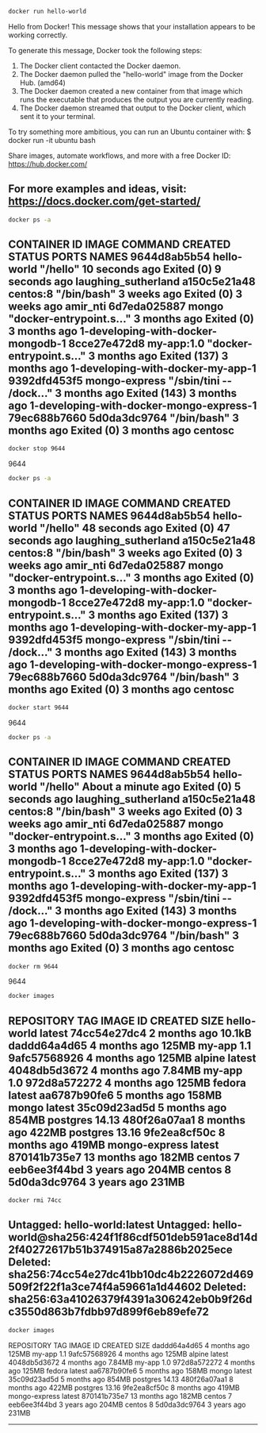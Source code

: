 ```bash
docker run hello-world
```
Hello from Docker!
This message shows that your installation appears to be working correctly.

To generate this message, Docker took the following steps:
 1. The Docker client contacted the Docker daemon.
 2. The Docker daemon pulled the "hello-world" image from the Docker Hub.
    (amd64)
 3. The Docker daemon created a new container from that image which runs the
    executable that produces the output you are currently reading.
 4. The Docker daemon streamed that output to the Docker client, which sent it
    to your terminal.

To try something more ambitious, you can run an Ubuntu container with:
 $ docker run -it ubuntu bash

Share images, automate workflows, and more with a free Docker ID:
 https://hub.docker.com/

For more examples and ideas, visit:
 https://docs.docker.com/get-started/
---

```bash
docker ps -a
```

CONTAINER ID   IMAGE           COMMAND                  CREATED          STATUS                      PORTS     NAMES
9644d8ab5b54   hello-world     "/hello"                 10 seconds ago   Exited (0) 9 seconds ago              laughing_sutherland
a150c5e21a48   centos:8        "/bin/bash"              3 weeks ago      Exited (0) 3 weeks ago                amir_nti
6d7eda025887   mongo           "docker-entrypoint.s…"   3 months ago     Exited (0) 3 months ago               1-developing-with-docker-mongodb-1
8cce27e472d8   my-app:1.0      "docker-entrypoint.s…"   3 months ago     Exited (137) 3 months ago             1-developing-with-docker-my-app-1
9392dfd453f5   mongo-express   "/sbin/tini -- /dock…"   3 months ago     Exited (143) 3 months ago             1-developing-with-docker-mongo-express-1
79ec688b7660   5d0da3dc9764    "/bin/bash"              3 months ago     Exited (0) 3 months ago               centosc
---

```bash
docker stop 9644
```
9644

```bash
docker ps -a
```
CONTAINER ID   IMAGE           COMMAND                  CREATED          STATUS                      PORTS     NAMES
9644d8ab5b54   hello-world     "/hello"                 48 seconds ago   Exited (0) 47 seconds ago             laughing_sutherland
a150c5e21a48   centos:8        "/bin/bash"              3 weeks ago      Exited (0) 3 weeks ago                amir_nti
6d7eda025887   mongo           "docker-entrypoint.s…"   3 months ago     Exited (0) 3 months ago               1-developing-with-docker-mongodb-1
8cce27e472d8   my-app:1.0      "docker-entrypoint.s…"   3 months ago     Exited (137) 3 months ago             1-developing-with-docker-my-app-1
9392dfd453f5   mongo-express   "/sbin/tini -- /dock…"   3 months ago     Exited (143) 3 months ago             1-developing-with-docker-mongo-express-1
79ec688b7660   5d0da3dc9764    "/bin/bash"              3 months ago     Exited (0) 3 months ago               centosc
---
```bash
docker start 9644
```
9644

```bash
docker ps -a
```
CONTAINER ID   IMAGE           COMMAND                  CREATED              STATUS                      PORTS     NAMES
9644d8ab5b54   hello-world     "/hello"                 About a minute ago   Exited (0) 5 seconds ago              laughing_sutherland
a150c5e21a48   centos:8        "/bin/bash"              3 weeks ago          Exited (0) 3 weeks ago                amir_nti
6d7eda025887   mongo           "docker-entrypoint.s…"   3 months ago         Exited (0) 3 months ago               1-developing-with-docker-mongodb-1
8cce27e472d8   my-app:1.0      "docker-entrypoint.s…"   3 months ago         Exited (137) 3 months ago             1-developing-with-docker-my-app-1
9392dfd453f5   mongo-express   "/sbin/tini -- /dock…"   3 months ago         Exited (143) 3 months ago             1-developing-with-docker-mongo-express-1
79ec688b7660   5d0da3dc9764    "/bin/bash"              3 months ago         Exited (0) 3 months ago               centosc
---

```bash
docker rm 9644
```
9644

```bash
docker images
```
REPOSITORY                                            TAG       IMAGE ID       CREATED         SIZE
hello-world                                           latest    74cc54e27dc4   2 months ago    10.1kB
<none>                                                <none>    daddd64a4d65   4 months ago    125MB
my-app                                                1.1       9afc57568926   4 months ago    125MB
alpine                                                latest    4048db5d3672   4 months ago    7.84MB
my-app                                                1.0       972d8a572272   4 months ago    125MB
fedora                                                latest    aa6787b90fe6   5 months ago    158MB
mongo                                                 latest    35c09d23ad5d   5 months ago    854MB
postgres                                              14.13     480f26a07aa1   8 months ago    422MB
postgres                                              13.16     9fe2ea8cf50c   8 months ago    419MB
mongo-express                                         latest    870141b735e7   13 months ago   182MB
centos                                                7         eeb6ee3f44bd   3 years ago     204MB
centos                                                8         5d0da3dc9764   3 years ago     231MB
---

```bash
docker rmi 74cc
```
Untagged: hello-world:latest
Untagged: hello-world@sha256:424f1f86cdf501deb591ace8d14d2f40272617b51b374915a87a2886b2025ece
Deleted: sha256:74cc54e27dc41bb10dc4b2226072d469509f2f22f1a3ce74f4a59661a1d44602
Deleted: sha256:63a41026379f4391a306242eb0b9f26dc3550d863b7fdbb97d899f6eb89efe72
---
```bash
docker images
```
REPOSITORY                                            TAG       IMAGE ID       CREATED         SIZE
<none>                                                <none>    daddd64a4d65   4 months ago    125MB
my-app                                                1.1       9afc57568926   4 months ago    125MB
alpine                                                latest    4048db5d3672   4 months ago    7.84MB
my-app                                                1.0       972d8a572272   4 months ago    125MB
fedora                                                latest    aa6787b90fe6   5 months ago    158MB
mongo                                                 latest    35c09d23ad5d   5 months ago    854MB
postgres                                              14.13     480f26a07aa1   8 months ago    422MB
postgres                                              13.16     9fe2ea8cf50c   8 months ago    419MB
mongo-express                                         latest    870141b735e7   13 months ago   182MB
centos                                                7         eeb6ee3f44bd   3 years ago     204MB
centos                                                8         5d0da3dc9764   3 years ago     231MB

---

